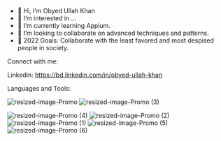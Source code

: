 - 👋 Hi, I’m Obyed Ullah Khan
- 👀 I’m interested in ...
- 🌱 I’m currently learning Appium. 
- 💞️ I’m looking to collaborate on advanced techniques and patterns.
- 🥅 2022 Goals: Collaborate with the least favored and most despised people in society.

Connect with me:

Linkedin: https://bd.linkedin.com/in/obyed-ullah-khan

Languages and Tools:

![resized-image-Promo](https://user-images.githubusercontent.com/61733348/163941870-dce397d1-c1ae-4093-a970-f6e950d4d906.jpeg)
![resized-image-Promo (3)](https://user-images.githubusercontent.com/61733348/163942987-038c90bb-2bf8-4188-9d27-f590fbbcb940.jpeg)

![resized-image-Promo (4)](https://user-images.githubusercontent.com/61733348/163943163-781ba4ed-3137-4f63-be62-bb43cc7af68d.jpeg)
![resized-image-Promo (2)](https://user-images.githubusercontent.com/61733348/163942486-f13788dd-0c12-42cb-8695-bc4b9dbde05d.jpeg)
![resized-image-Promo (1)](https://user-images.githubusercontent.com/61733348/163942060-e3d6ed8b-a288-490b-a702-e0d22979186c.jpeg)
![resized-image-Promo (5)](https://user-images.githubusercontent.com/61733348/163943591-68b5ae8d-f99b-4d28-8fac-63754a9358e0.jpeg)
![resized-image-Promo (6)](https://user-images.githubusercontent.com/61733348/163943397-a87d4cf1-3f45-43b1-9dd5-4caaefc7274f.jpeg)





